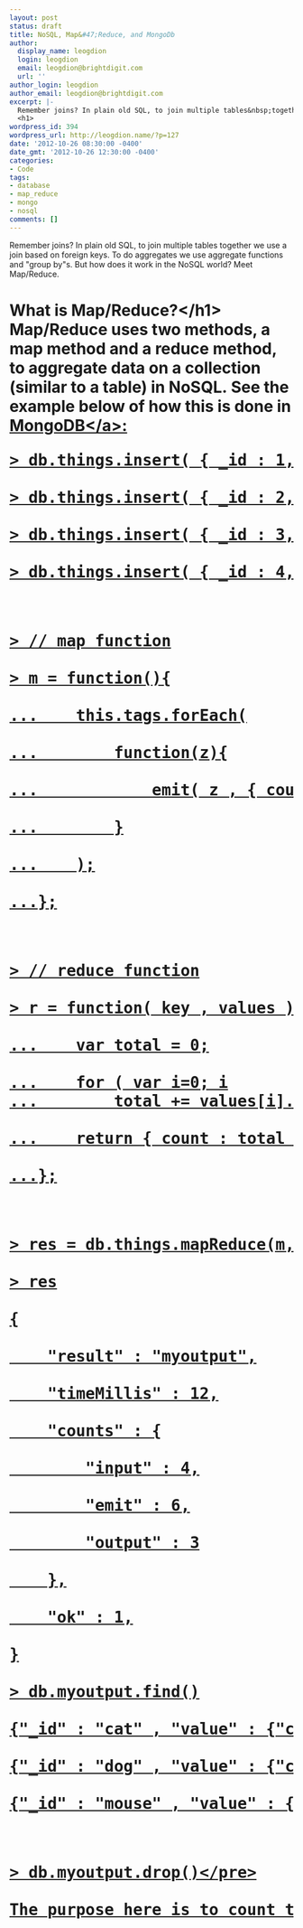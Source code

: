 ```yaml
---
layout: post
status: draft
title: NoSQL, Map&#47;Reduce, and MongoDb
author:
  display_name: leogdion
  login: leogdion
  email: leogdion@brightdigit.com
  url: ''
author_login: leogdion
author_email: leogdion@brightdigit.com
excerpt: |-
  Remember joins? In plain old SQL, to join multiple tables&nbsp;together&nbsp;we use a join based on&nbsp;foreign&nbsp;keys. To do aggregates we use aggregate functions and "group by"s. But how does it work in the NoSQL world? Meet Map&#47;Reduce.
  <h1>
wordpress_id: 394
wordpress_url: http://leogdion.name/?p=127
date: '2012-10-26 08:30:00 -0400'
date_gmt: '2012-10-26 12:30:00 -0400'
categories:
- Code
tags:
- database
- map_reduce
- mongo
- nosql
comments: []
---
```

<p>Remember joins? In plain old SQL, to join multiple tables&nbsp;together&nbsp;we use a join based on&nbsp;foreign&nbsp;keys. To do aggregates we use aggregate functions and "group by"s. But how does it work in the NoSQL world? Meet Map&#47;Reduce.</p>
<h1><a id="more"></a><a id="more-394"></a>What is Map&#47;Reduce?<&#47;h1><br />
Map&#47;Reduce uses two methods, a map method and a reduce method, to aggregate data on a collection (similar to a table) in NoSQL.&nbsp;See the example below of how this is done in <a href="http:&#47;&#47;wiki.mongodb.org&#47;display&#47;DOCS&#47;MapReduce" target="_blank">MongoDB<&#47;a>:</p>
<pre>> db.things.insert( { _id : 1, tags : ['dog', 'cat'] } );<br />
> db.things.insert( { _id : 2, tags : ['cat'] } );<br />
> db.things.insert( { _id : 3, tags : ['mouse', 'cat', 'dog'] } );<br />
> db.things.insert( { _id : 4, tags : []  } );</p>
<p>> &#47;&#47; map function<br />
> m = function(){<br />
...    this.tags.forEach(<br />
...        function(z){<br />
...            emit( z , { count : 1 } );<br />
...        }<br />
...    );<br />
...};</p>
<p>> &#47;&#47; reduce function<br />
> r = function( key , values ){<br />
...    var total = 0;<br />
...    for ( var i=0; i<values.length; i++ )<br />
...        total += values[i].count;<br />
...    return { count : total };<br />
...};</p>
<p>> res = db.things.mapReduce(m, r, { out : "myoutput" } );<br />
> res<br />
{<br />
	"result" : "myoutput",<br />
	"timeMillis" : 12,<br />
	"counts" : {<br />
		"input" : 4,<br />
		"emit" : 6,<br />
		"output" : 3<br />
	},<br />
	"ok" : 1,<br />
}<br />
> db.myoutput.find()<br />
{"_id" : "cat" , "value" : {"count" : 3}}<br />
{"_id" : "dog" , "value" : {"count" : 2}}<br />
{"_id" : "mouse" , "value" : {"count" : 1}}</p>
<p>> db.myoutput.drop()<&#47;pre><br />
The purpose here is to count the number of times a tag is used for each tag. This shell example from MongoDB shows how the two &nbsp;methods are created. One, the m or map function to "emit" a key and value, which is then passed to a reduce function. The reduce function called r in this case, is used to aggregate the values based on the key returned in the map function. For more info check the <a href="http:&#47;&#47;www.mongodb.org&#47;display&#47;DOCS&#47;MapReduce" target="_blank">MongoDb's MapReduce tutorial<&#47;a>.</p>
